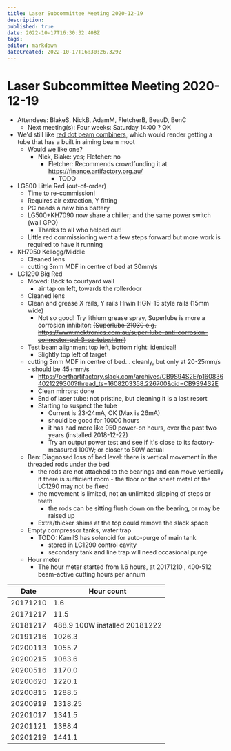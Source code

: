 ```yaml
---
title: Laser Subcommittee Meeting 2020-12-19
description: 
published: true
date: 2022-10-17T16:30:32.408Z
tags: 
editor: markdown
dateCreated: 2022-10-17T16:30:26.329Z
---
```


# Laser Subcommittee Meeting 2020-12-19

-   Attendees: BlakeS, NickB, AdamM, FletcherB, BeauD, BenC
    -   Next meeting(s): Four weeks: Saturday 14:00 ? OK
-   We'd still like [red dot beam combiners](/subcommittee/laser-minutes-20191216), which would render getting a tube that has a built in aiming beam moot
    -   Would we like one?
        -   Nick, Blake: yes; Fletcher: no
            -   Fletcher: Recommends crowdfunding it at <https://finance.artifactory.org.au/>
                -   TODO
-   LG500 Little Red (out-of-order)
    -   Time to re-commission!
    -   Requires air extraction, Y fitting
    -   PC needs a new bios battery
    -   LG500+KH7090 now share a chiller; and the same power switch (wall GPO)
        -   Thanks to all who helped out!
    -   Little red commissioning went a few steps forward but more work is required to have it running
-   KH7050 Kellogg/Middle
    -   Cleaned lens
    -   cutting 3mm MDF in centre of bed at 30mm/s
-   LC1290 Big Red
    -   Moved: Back to courtyard wall
        -   air tap on left, towards the rollerdoor
    -   Cleaned lens
    -   Clean and grease X rails, Y rails Hiwin HGN-15 style rails (15mm wide)
        -   Not so good! Try lithium grease spray, Superlube is more a corrosion inhibitor: <s>(Superlube 21030 e.g. <https://www.mektronics.com.au/super-lube-anti-corrosion-connector-gel-3-oz-tube.html>)</s>
    -   Test beam alignment top left, bottom right: identical!
        -   Slightly top left of target
    -   cutting 3mm MDF in centre of bed... cleanly, but only at 20-25mm/s - should be 45+mm/s
        -   <https://perthartifactory.slack.com/archives/CB9S94S2E/p1608364021229300?thread_ts=1608203358.226700&cid=CB9S94S2E>
        -   Clean mirrors: done
        -   End of laser tube: not pristine, but cleaning it is a last resort
        -   Starting to suspect the tube
            -   Current is 23-24mA, OK (Max is 26mA)
            -   should be good for 10000 hours
            -   it has had more like 950 power-on hours, over the past two years (installed 2018-12-22)
            -   Try an output power test and see if it's close to its factory-measured 100W; or closer to 50W actual
    -   Ben: Diagnosed loss of bed level: there is vertical movement in the threaded rods under the bed
        -   the rods are not attached to the bearings and can move vertically if there is sufficient room - the floor or the sheet metal of the LC1290 may not be fixed
        -   the movement is limited, not an unlimited slipping of steps or teeth
            -   the rods can be sitting flush down on the bearing, or may be raised up
        -   Extra/thicker shims at the top could remove the slack space
    -   Empty compressor tanks, water trap
        -   TODO: KamilS has solenoid for auto-purge of main tank
            -   stored in LC1290 control cavity
            -   secondary tank and line trap will need occasional purge
    -   Hour meter
        -   The hour meter started from 1.6 hours, at 20171210 , 400-512 beam-active cutting hours per annum

| Date     | Hour count                    |
|----------|-------------------------------|
| 20171210 | 1.6                           |
| 20171217 | 11.5                          |
| 20181217 | 488.9 100W installed 20181222 |
| 20191216 | 1026.3                        |
| 20200113 | 1055.7                        |
| 20200215 | 1083.6                        |
| 20200516 | 1170.0                        |
| 20200620 | 1220.1                        |
| 20200815 | 1288.5                        |
| 20200919 | 1318.25                       |
| 20201017 | 1341.5                        |
| 20201121 | 1388.4                        |
| 20201219 | 1441.1                        |
